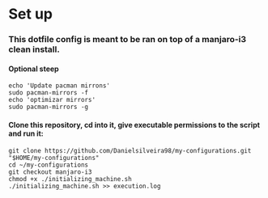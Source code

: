 # Set up

### This dotfile config is meant to be ran on top of a manjaro-i3 clean install.

#### Optional steep
```
echo 'Update pacman mirrons'
sudo pacman-mirrors -f
echo 'optimizar mirrors'
sudo pacman-mirrors -g
```

#### Clone this repository, cd into it, give executable permissions to the script and run it:
```
git clone https://github.com/Danielsilveira98/my-configurations.git "$HOME/my-configurations"
cd ~/my-configurations
git checkout manjaro-i3
chmod +x ./initializing_machine.sh
./initializing_machine.sh >> execution.log
```
